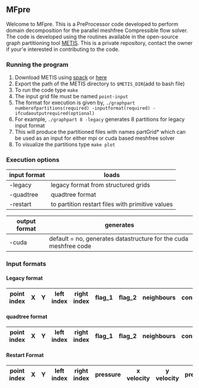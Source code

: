 ## MFpre

Welcome to MFpre. This is a PreProcessor code developed to perform domain decomposition for the parallel meshfree Compressible flow solver. The code is developed using the routines available in the open-source graph partitioning tool [METIS](http://glaros.dtc.umn.edu/gkhome/metis/metis/overview). This is a private repository, contact the owner if your'e interested in contributing to the code.

### Running the program

1. Download METIS using [spack](https://spack.io/) or [here](http://glaros.dtc.umn.edu/gkhome/metis/metis/download)
2. Export the path of the METIS directory to `$METIS_DIR`(add to bash file)
3. To run the code type `make`
4. The input grid file must be named `point-input`
4. The format for execution is given by, `./graphpart numberofpartitions(required) -inputformat(required) -ifcudaoutputrequired(optional)`
5. For example, `./graphpart 8 -legacy` generates 8 partitions for legacy input format
5. This will produce the partitioned files with names partGrid* which can be used as an input for either mpi or cuda based meshfree solver
6. To visualize the partitions type `make plot`

### Execution options

| input format | loads |
| ------ | ------ |
| -legacy | legacy format from structured grids |
| -quadtree | quadtree format |
| -restart | to partition restart files with primitive values |

| output format | generates |
| ------ | ------ |
| -cuda | default = no, generates datastructure for the cuda meshfree code |

### Input formats

#### Legacy format

| point index | X | Y | left index | right index | flag_1 | flag_2 | neighbours | connectivity
| ------ | ------ | ------ | ------ | ------ | ------ | ------| ------ | ------ | 

#### quadtree format

| point index | X | Y | left index | right index | flag_1 | flag_2 | neighbours | connectivity
| ------ | ------ | ------ | ------ | ------ | ------ | ------| ------ | ------ | 

#### Restart Format

| point index | X | Y | left index | right index | pressure | x velocity | y velocity | pressure | flag_1 | flag_2 | neighbours | connectivity
| ------ | ------ | ------ | ------ | ------ | ------ | ------| ------ | ------ | ------ | ------| ------ | ------ | 


